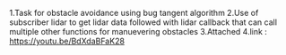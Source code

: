 1.Task for obstacle avoidance using bug tangent algorithm
2.Use of subscriber lidar to get lidar data followed with lidar callback that can call multiple other functions for manuevering obstacles
3.Attached
4.link : https://youtu.be/BdXdaBFaK28
